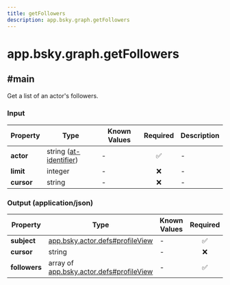 ```yaml
---
title: getFollowers
description: app.bsky.graph.getFollowers
---
```


# app.bsky.graph.getFollowers

## #main

Get a list of an actor's followers.

### Input

| Property | Type | Known Values | Required | Description |
| --- | --- | --- | :---: | --- |
| **actor** | string ([at-identifier](https://atproto.com/specs/lexicon#at-identifier)) | - | ✅ | - |
| **limit** | integer | - | ❌ | - |
| **cursor** | string | - | ❌ | - |

### Output (application/json)

| Property | Type | Known Values | Required | Description |
| --- | --- | --- | :---: | --- |
| **subject** | [app.bsky.actor.defs#profileView](../../../../lexicons/app/bsky/actor/defs.md#profileview) | - | ✅ | - |
| **cursor** | string | - | ❌ | - |
| **followers** | array of [app.bsky.actor.defs#profileView](../../../../lexicons/app/bsky/actor/defs.md#profileview) | - | ✅ | - |
